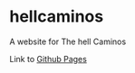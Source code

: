 # hellcaminos

A website for The hell Caminos

Link to [Github Pages](https://michaelcamino.github.io/hellcaminos)
